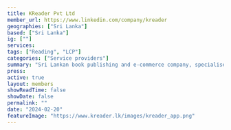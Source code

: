 ```yaml
---
title: KReader Pvt Ltd
member_url: https://www.linkedin.com/company/kreader
geographies: ["Sri Lanka"]
based: ["Sri Lanka"]
ig: [""] 
services: 
tags: ["Reading", "LCP"]
categories: ["Service providers"]
summary: "Sri Lankan book publishing and e-commerce company, specialised in delivering printed books to their reader base within Sri Lanka and Sri Lankan expats. They are developing a complete publishing platform called KBOOKS and use LCP to protect their content, with mobile reading apps based on the Readium Toolkit."
press:
active: true
layout: members
showReadTime: false
showDate: false
permalink: ""
date: "2024-02-20"
featureImage: "https://www.kreader.lk/images/kreader_app.png"
---
```

